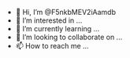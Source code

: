 - 👋 Hi, I’m @F5nkbMEV2iAamdb
- 👀 I’m interested in ...
- 🌱 I’m currently learning ...
- 💞️ I’m looking to collaborate on ...
- 📫 How to reach me ...

<!---
F5nkbMEV2iAamdb/F5nkbMEV2iAamdb is a ✨ special ✨ repository because its `README.md` (this file) appears on your GitHub profile.
You can click the Preview link to take a look at your changes.
--->
